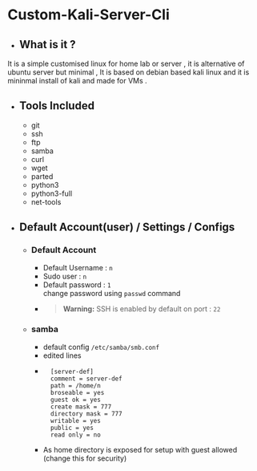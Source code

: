 # Custom-Kali-Server-Cli

- ## What is it ?
It is a simple customised linux for home lab or server , it is alternative of ubuntu server but minimal , It is based on debian based kali linux and it is mininmal install of kali and made for VMs .

- ## Tools Included
    - git
    - ssh
    - ftp 
    - samba
    - curl
    - wget
    - parted
    - python3
    - python3-full
    - net-tools

- ## Default Account(user) / Settings / Configs
    
    - ### Default Account
        - Default Username : `n`
        - Sudo user : `n`
        - Default password : `1`  
            change password using `passwd` command  
        - > **Warning:** SSH is enabled by default on port : `22`     
    - ### samba
        - default config `/etc/samba/smb.conf`
        - edited lines
        - ``` 
            [server-def]
            comment = server-def
            path = /home/n
            broseable = yes
            guest ok = yes
            create mask = 777
            directory mask = 777
            writable = yes
            public = yes
            read only = no 
        -   As home directory is exposed for setup with guest allowed (change this  for security)
